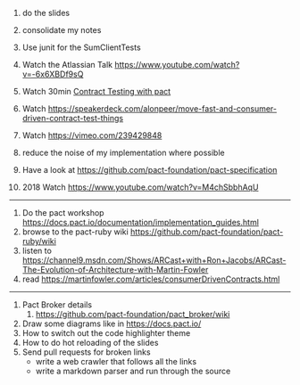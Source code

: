 1. do the slides
1. consolidate my notes
1. Use junit for the SumClientTests

1. Watch the Atlassian Talk  https://www.youtube.com/watch?v=-6x6XBDf9sQ
1. Watch 30min [Contract Testing with pact](https://www.youtube.com/watch?v=A5D6wcPK8Ig)
1. Watch https://speakerdeck.com/alonpeer/move-fast-and-consumer-driven-contract-test-things
1. Watch https://vimeo.com/239429848
1. reduce the noise of my implementation where possible
1. Have a look at https://github.com/pact-foundation/pact-specification
1. 2018 Watch https://www.youtube.com/watch?v=M4chSbbhAqU

---

1. Do the pact workshop https://docs.pact.io/documentation/implementation_guides.html
1. browse to the pact-ruby wiki https://github.com/pact-foundation/pact-ruby/wiki
1. listen to https://channel9.msdn.com/Shows/ARCast+with+Ron+Jacobs/ARCast-The-Evolution-of-Architecture-with-Martin-Fowler
1. read https://martinfowler.com/articles/consumerDrivenContracts.html

---

1. Pact Broker details
   1. https://github.com/pact-foundation/pact_broker/wiki
1. Draw some diagrams like in https://docs.pact.io/
1. How to switch out the code highlighter theme
1. How to do hot reloading of the slides
1. Send pull requests for broken links
   - write a web crawler that follows all the links
   - write a markdown parser and run through the source